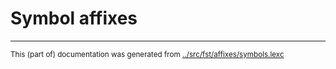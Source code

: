 
# Symbol affixes





* * *
<small>This (part of) documentation was generated from [../src/fst/affixes/symbols.lexc](http://github.com/giellalt/lang-inp/blob/main/../src/fst/affixes/symbols.lexc)</small>